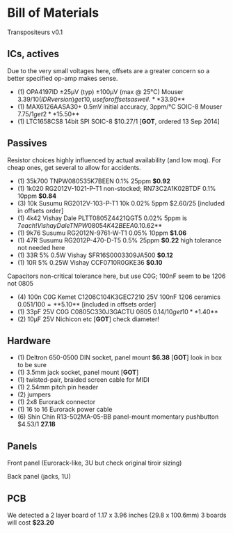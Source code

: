 # Bill of Materials

Transpositeurs v0.1

## ICs, actives

Due to the very small voltages here, offsets are a greater concern so a better specified op-amp makes sense.

- (1) OPA4197ID  ±25μV (typ) ±100μV (max @ 25°C)  Mouser $3.39/10 (IDR version) get 10, use for offsets as well. **$33.90**
- (1) MAX6126AASA30+  0.5mV initial accuracy, 3ppm/°C SOIC-8 Mouser $7.75/1 get 2 **$15.50**
- (1) LTC1658CS8 14bit SPI SOIC-8 $10.27/1 [**GOT**, ordered 13 Sep 2014]

## Passives

Resistor choices highly influenced by actual availability (and low moq). For cheap ones, get several to allow for accidents.

- (1) 35k700 TNPW080535K7BEEN 0.1% 25ppm **$0.92**
- (1) 1k020 RG2012V-1021-P-T1 non-stocked; RN73C2A1K02BTDF 0.1% 10ppm **$0.84**
- (3) 10k Susumu RG2012V-103-P-T1 10k 0.02% 5ppm $2.60/25 [included in offsets order]
- (1) 4k42 Vishay Dale PLTT0805Z4421QGT5 0.02% 5ppm is $7 each! Vishay Dale TNPW08054K42BEEA 0.1% 25ppm **$0.62**
- (1) 9k76 Susumu RG2012N-9761-W-T1 0.05% 10ppm **$1.06**
- (1) 47R Susumu RG2012P-470-D-T5 0.5% 25ppm **$0.22** high tolerance not needed here
- (1) 33R 5% 0.5W Vishay SFR16S0003309JA500 **$0.12**
- (1) 10R 5% 0.25W Vishay CCF0710R0GKE36 **$0.10**

Capacitors non-critical tolerance here, but use C0G; 100nF seem to be 1206 not 0805

- (4) 100n C0G Kemet C1206C104K3GEC7210 25V 100nF 1206 ceramics $0.051/100 = **$5.10** [included in offsets order]
- (1) 33pF 25V C0G C0805C330J3GACTU 0805 $0.14/10 get 10 **$1.40**
- (2) 10μF 25V Nichicon etc [**GOT**] check diameter!

## Hardware

- (1) Deltron 650-0500 DIN socket, panel mount **$6.38** [**GOT**] look in box to be sure
- (1) 3.5mm jack socket, panel mount [**GOT**]
- (1) twisted-pair, braided screen cable for MIDI
- (1) 2.54mm pitch pin header
- (2) jumpers
- (1) 2x8 Eurorack connector
- (1) 16 to 16 Eurorack power cable
- (6) Shin Chin R13-502MA-05-BB panel-mount momentary pushbutton $4.53/1 **27.18**

## Panels

Front panel (Eurorack-like, 3U but check original tiroir sizing)

Back panel (jacks, 1U)

## PCB

We detected a 2 layer board of 1.17 x 3.96 inches (29.8 x 100.6mm)
3 boards will cost **$23.20**